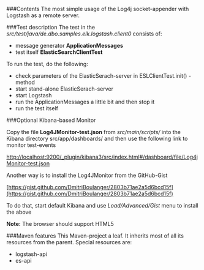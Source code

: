 
###Contents
The most simple usage of the Log4j socket-appender with Logstash as a remote server.

###Test description
The test in the *src/test/java/de.dbo.samples.elk.logstash.client0* consists of:

- message generator **ApplicationMessages**
- test itself **ElasticSearchClientTest**

To run the test, do the following:

- check parameters of the ElasticSerach-server in ESLClientTest.init() - method
- start stand-alone ElasticSerach-server
- start Logstash
- run the ApplicationMessages a little bit and then stop it
- run the test itself

###Optional Kibana-based Monitor

Copy the file **Log4JMonitor-test.json** from  *src/main/scripts/* into 
the Kibana directory <HOME>src/app/dashboards/ and then use the following link to monitor test-events

[http://localhost:9200/_plugin/kibana3/src/index.html#/dashboard/file/Log4jMonitor-test.json](http://localhost:9200/_plugin/kibana3/src/index.html#/dashboard/file/Log4jMonitor-test.json)

Another way is to install the Log4JMonitor from the GitHub-Gist

[https://gist.github.com/DmitriBoulanger/2803b71ae2a5d6bcd15f](https://gist.github.com/DmitriBoulanger/2803b71ae2a5d6bcd15f)

To do that, start default Kibana and use *Load/Advanced/Gist* menu to install the above

**Note:** The browser should support HTML5

###Maven features
This Maven-project a leaf. It inherits most of all its resources from the parent.
Special resources are:

- logstash-api
- es-api 
